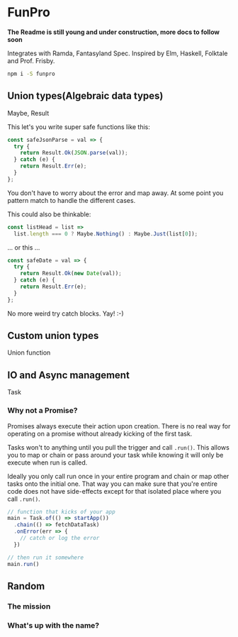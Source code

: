# FunPro

**The Readme is still young and under construction, more docs to follow soon**

Integrates with Ramda, Fantasyland Spec.
Inspired by Elm, Haskell, Folktale and Prof. Frisby.

```sh
npm i -S funpro
```

## Union types(Algebraic data types)

Maybe, Result

This let's you write super safe functions like this:
```js
const safeJsonParse = val => {
  try {
    return Result.Ok(JSON.parse(val));
  } catch (e) {
    return Result.Err(e);
  }
};
```

You don't have to worry about the error and map away.
At some point you pattern match to handle the different cases.

This could also be thinkable:
```js
const listHead = list =>
  list.length === 0 ? Maybe.Nothing() : Maybe.Just(list[0]);
```
... or this ...
```js
const safeDate = val => {
  try {
    return Result.Ok(new Date(val));
  } catch (e) {
    return Result.Err(e);
  }
};
```

No more weird try catch blocks. Yay! :-)

## Custom union types

Union function

## IO and Async management

Task

### Why not a Promise?

Promises always execute their action upon creation. There is no real way for
operating on a promise without already kicking of the first task.

Tasks won't to anything until you pull the trigger and call `.run()`.
This allows you to map or chain or pass around your task while knowing it will
only be execute when run is called.

Ideally you only call run once in your entire program and chain or map other
tasks onto the initial one. That way you can make sure that you're entire code
does not have side-effects except for that isolated place where you call `.run()`.

```js
// function that kicks of your app
main = Task.of(() => startApp())
  .chain(() => fetchDataTask)
  .onError(err => {
    // catch or log the error
  })

// then run it somewhere
main.run()
```

## Random
### The mission
### What's up with the name?
